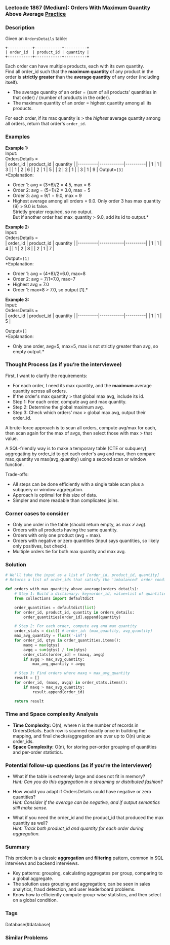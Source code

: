 ### Leetcode 1867 (Medium): Orders With Maximum Quantity Above Average [Practice](https://leetcode.com/problems/orders-with-maximum-quantity-above-average)

### Description  
Given an `OrdersDetails` table:

```
+-----------+------------+----------+
| order_id  | product_id | quantity |
+-----------+------------+----------+
```
Each order can have multiple products, each with its own quantity.  
Find all order\_id such that the **maximum quantity** of any product in the order is **strictly greater** than the **average quantity** of any order (including itself).  
- The average quantity of an order = (sum of all products' quantities in that order) / (number of products in the order).
- The maximum quantity of an order = highest quantity among all its products.

For each order, if its max quantity is > the *highest* average quantity among all orders, return that order's `order_id`.

### Examples  

**Example 1:**  
Input:  
OrdersDetails =  
| order_id | product_id | quantity |
|----------|------------|----------|
|    1     |     1      |    3     |
|    1     |     2      |    6     |
|    2     |     1      |    5     |
|    2     |     2      |    1     |
|    3     |     1      |    9     |
Output=`[3]`  
*Explanation:  
- Order 1: avg = (3+6)/2 = 4.5, max = 6  
- Order 2: avg = (5+1)/2 = 3.0, max = 5  
- Order 3: avg = 9/1 = 9.0, max = 9  
- Highest average among all orders = 9.0. Only order 3 has max quantity (9) > 9.0 is false.  
Strictly greater required, so no output.  
But if another order had max_quantity > 9.0, add its id to output.*

**Example 2:**  
Input:  
OrdersDetails =  
| order_id | product_id | quantity |
|----------|------------|----------|
|    1     |     1      |    4     |
|    1     |     2      |    8     |
|    2     |     1      |    7     |

Output=`[1]`  
*Explanation:  
- Order 1: avg = (4+8)/2=6.0, max=8  
- Order 2: avg = 7/1=7.0, max=7  
- Highest avg = 7.0  
- Order 1: max=8 > 7.0, so output [1].*  

**Example 3:**  
Input:  
OrdersDetails =  
| order_id | product_id | quantity |
|----------|------------|----------|
|    1     |     1      |    5     |

Output=`[]`  
*Explanation:  
- Only one order, avg=5, max=5, max is not strictly greater than avg, so empty output.*

### Thought Process (as if you’re the interviewee)  
First, I want to clarify the requirements:  
- For each order, I need its max quantity, and the **maximum** average quantity across all orders.  
- If the order's max quantity > that global max avg, include its id.
- Step 1: For each order, compute avg and max quantity.
- Step 2: Determine the global maximum avg.
- Step 3: Check which orders' max > global max avg, output their order_id.
  
A brute-force approach is to scan all orders, compute avg/max for each, then scan again for the max of avgs, then select those with max > that value.

A SQL-friendly way is to make a temporary table (CTE or subquery) aggregating by order_id to get each order's avg and max, then compare max_quantity vs max(avg_quantity) using a second scan or window function.

Trade-offs:
- All steps can be done efficiently with a single table scan plus a subquery or window aggregation.
- Approach is optimal for this size of data.
- Simpler and more readable than complicated joins.

### Corner cases to consider  
- Only one order in the table (should return empty, as max ≯ avg).
- Orders with all products having the same quantity.
- Orders with only one product (avg = max).
- Orders with negative or zero quantities (input says quantities, so likely only positives, but check).
- Multiple orders tie for both max quantity and max avg.

### Solution

```python
# We'll take the input as a list of [order_id, product_id, quantity]
# Returns a list of order_ids that satisfy the 'imbalanced' order condition.

def orders_with_max_quantity_above_average(orders_details):
    # Step 1: Build a dictionary: key=order_id, value=list of quantities for that order.
    from collections import defaultdict

    order_quantities = defaultdict(list)
    for order_id, product_id, quantity in orders_details:
        order_quantities[order_id].append(quantity)

    # Step 2: For each order, compute avg and max quantity
    order_stats = dict() # order_id: (max_quantity, avg_quantity)
    max_avg_quantity = float('-inf')
    for order_id, qtys in order_quantities.items():
        maxq = max(qtys)
        avgq = sum(qtys) / len(qtys)
        order_stats[order_id] = (maxq, avgq)
        if avgq > max_avg_quantity:
            max_avg_quantity = avgq

    # Step 3: Find orders where maxq > max_avg_quantity
    result = []
    for order_id, (maxq, avgq) in order_stats.items():
        if maxq > max_avg_quantity:
            result.append(order_id)

    return result
```

### Time and Space complexity Analysis  

- **Time Complexity:** O(n), where n is the number of records in OrdersDetails. Each row is scanned exactly once in building the mapping, and final checks/aggregation are over up to O(n) unique order_ids.
- **Space Complexity:** O(n), for storing per-order grouping of quantities and per-order statistics.

### Potential follow-up questions (as if you’re the interviewer)  

- What if the table is extremely large and does not fit in memory?  
  *Hint: Can you do this aggregation in a streaming or distributed fashion?*

- How would you adapt if OrdersDetails could have negative or zero quantities?  
  *Hint: Consider if the average can be negative, and if output semantics still make sense.*

- What if you need the order_id and the product_id that produced the max quantity as well?  
  *Hint: Track both product_id and quantity for each order during aggregation.*

### Summary
This problem is a classic **aggregation** and **filtering** pattern, common in SQL interviews and backend interviews.  
- Key patterns: grouping, calculating aggregates per group, comparing to a global aggregate.
- The solution uses grouping and aggregation; can be seen in sales analytics, fraud detection, and user leaderboard problems.  
- Know how to efficiently compute group-wise statistics, and then select on a global condition.

### Tags
Database(#database)

### Similar Problems
